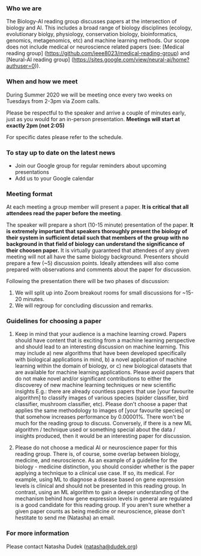 ### Who we are

The Biology-AI reading group discusses papers at the intersection of biology and AI. This includes a broad range of biology disciplines (ecology, evolutionary biolgy, physiology, conservation biology, bioinformatics, genomics, metagenomics, etc) and machine learning methods. Our scope does not include medical or neuroscience related papers (see: [Medical reading group] (https://github.com/ieee8023/medical-reading-group) and [Neural-AI reading group] (https://sites.google.com/view/neural-ai/home?authuser=0)).

### When and how we meet

During Summer 2020 we will be meeting once every two weeks on Tuesdays from 2-3pm via Zoom calls. 

Please be respectful to the speaker and arrive a couple of minutes early, just as you would for an in-person presentation. **Meetings will start at exactly 2pm (not 2:05)** 

For specific dates please refer to the schedule.

### To stay up to date on the latest news

- Join our Google group for regular reminders about upcoming presentations 
- Add us to your Google calendar

### Meeting format

At each meeting a group member will present a paper. **It is critical that all attendees read the paper before the meeting**.

The speaker will prepare a short (10-15 minute) presentation of the paper. **It is extremely important that speakers thoroughly present the biology of their system in sufficient detail such that members of the group with no background in that field of biology can understand the significance of their choosen paper.** It is virtually guaranteed that attendees of any given meeting will not all have the same biology background. Presenters should prepare a few (~5) discussion points. Ideally attendees will also come prepared with observations and comments about the paper for discussion.

Following the presentation there will be two phases of discussion:
1. We will split up into Zoom breakout rooms for small discussions for ~15-20 minutes.
2. We will regroup for concluding discussion and remarks.

### Guidelines for choosing a paper

1. Keep in mind that your audience is a machine learning crowd. Papers should have content that is exciting from a machine learning perspective and should lead to an interesting discussion on machine learning. This may include a) new algorithms that have been developed specifically with biological applications in mind, b) a novel application of machine learning within the domain of biology, or c) new biological datasets that are available for machine learning applications. Please avoid papers that do not make novel and/or significant contributions to either the discoverey of new machine learning techniques or new scientific insights E.g.: there are already countless papers that use [your favourite algorithm] to classify images of various species (spider classifier, bird classifier, mushroom classifier, etc). Please don't choose a paper that applies the same methodology to images of [your favourite species] or that somehow increases performance by 0.00001%. There won't be much for the reading group to discuss. Conversely, if there is a new ML algorithm / technique used or something special about the data / insights produced, then it would be an interesting paper for discussion.

2. Please do not choose a medical AI or neuroscience paper for this reading group. There is, of course, some overlap between biology, medicine, and neuroscience. As an example of a guideline for the biology - medicine distinction, you should consider whether is the paper applying a technique to a clinical use case. If so, its medical. For example, using ML to diagnose a disease based on gene expression levels is clinical and should not be presented in this reading group. In contrast, using an ML algorithm to gain a deeper understanding of the mechanism behind how gene expression levels in general are regulated is a good candidate for this reading group. If you aren't sure whether a given paper counts as being medicine or neuroscience, please don't hestitate to send me (Natasha) an email.

### For more information

Please contact Natasha Dudek (natasha@dudek.org)
